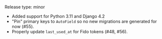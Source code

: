 Release type: minor

 * Added support for Python 3.11 and Django 4.2
 * "Pin" primary keys to `AutoField` so no new migrations are generated for now (#55).
 * Properly update `last_used_at` for Fido tokens (#48, #56).
